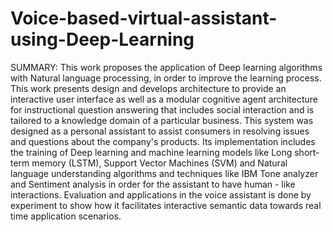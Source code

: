 # Voice-based-virtual-assistant-using-Deep-Learning
SUMMARY:
This work proposes the application of Deep learning algorithms with Natural language processing, in order to improve the learning process. This work presents design and develops architecture to provide an interactive user interface as well as a modular cognitive agent architecture for instructional question answering that includes social interaction and is tailored to a knowledge domain of a particular business. This system was designed as a personal assistant to assist consumers in resolving issues and questions about the company's products. Its implementation includes the training of  Deep learning and machine learning models like Long short-term memory (LSTM), Support Vector Machines (SVM) and Natural language understanding algorithms and techniques like IBM Tone analyzer and Sentiment analysis in order for the assistant to have human - like interactions. Evaluation and applications in the voice assistant is done by experiment to show how it facilitates interactive semantic data towards real time application scenarios.
